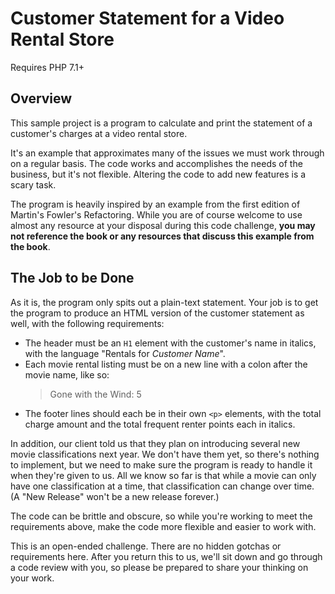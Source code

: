# Customer Statement for a Video Rental Store

Requires PHP 7.1+

## Overview

This sample project is a program to calculate and print the statement of a customer's charges at a video rental store.

It's an example that approximates many of the issues we must work through on a regular basis. The code works and accomplishes the needs of the business, but it's not flexible. Altering the code to add new features is a scary task.

The program is heavily inspired by an example from the first edition of Martin's Fowler's Refactoring. While you are of course welcome to use almost any resource at your disposal during this code challenge, **you may not reference the book or any resources that discuss this example from the book**.

## The Job to be Done

As it is, the program only spits out a plain-text statement. Your job is to get the program to produce an HTML version of the customer statement as well, with the following requirements:

- The header must be an `H1` element with the customer's name in italics, with the language "Rentals for _Customer Name_".
- Each movie rental listing must be on a new line with a colon after the movie name, like so:
  > Gone with the Wind: 5
- The footer lines should each be in their own `<p>` elements, with the total charge amount and the total frequent renter points each in italics.

In addition, our client told us that they plan on introducing several new movie classifications next year. We don't have them yet, so there's nothing to implement, but we need to make sure the program is ready to handle it when they're given to us. All we know so far is that while a movie can only have one classification at a time, that classification can change over time. (A "New Release" won't be a new release forever.)

The code can be brittle and obscure, so while you're working to meet the requirements above, make the code more flexible and easier to work with.

This is an open-ended challenge. There are no hidden gotchas or requirements here. After you return this to us, we'll sit down and go through a code review with you, so please be prepared to share your thinking on your work.
